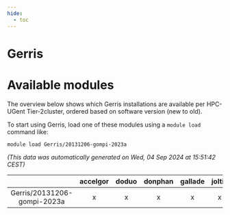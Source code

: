 ```yaml
---
hide:
  - toc
---
```


Gerris
======

# Available modules


The overview below shows which Gerris installations are available per HPC-UGent Tier-2cluster, ordered based on software version (new to old).

To start using Gerris, load one of these modules using a `module load` command like:

```shell
module load Gerris/20131206-gompi-2023a
```

*(This data was automatically generated on Wed, 04 Sep 2024 at 15:51:42 CEST)*  

| |accelgor|doduo|donphan|gallade|joltik|shinx|skitty|
| :---: | :---: | :---: | :---: | :---: | :---: | :---: | :---: |
|Gerris/20131206-gompi-2023a|x|x|x|x|x|-|x|
